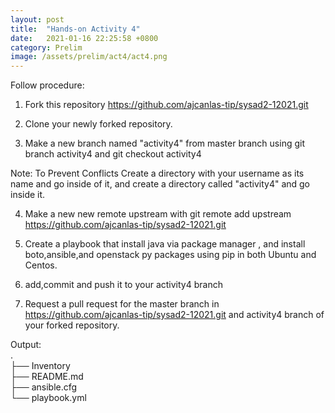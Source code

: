```yaml
---
layout: post
title:  "Hands-on Activity 4"
date:   2021-01-16 22:25:58 +0800
category: Prelim
image: /assets/prelim/act4/act4.png
---
```

Follow procedure:  

1. Fork this repository https://github.com/ajcanlas-tip/sysad2-12021.git

2. Clone your newly forked repository. 

3. Make a new branch named "activity4" from master branch using git branch activity4 and git checkout activity4

Note: To Prevent Conflicts Create a directory with your username as its name and go inside of it, and create a directory called "activity4" and go inside it.

4. Make a new new remote upstream with git remote add upstream https://github.com/ajcanlas-tip/sysad2-12021.git

5. Create a playbook that install java via package manager , and install boto,ansible,and openstack py packages using pip in both Ubuntu and Centos.

7. add,commit and push it to your activity4 branch

8. Request a pull request for the master branch in https://github.com/ajcanlas-tip/sysad2-12021.git  and activity4 branch of your forked repository.

Output:  
.  
├── Inventory  
├── README.md  
├── ansible.cfg  
└── playbook.yml  